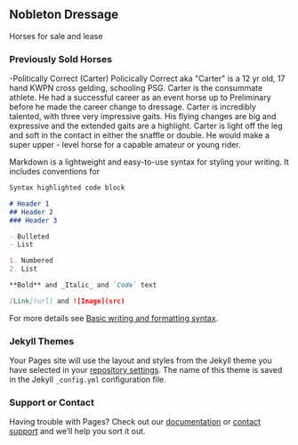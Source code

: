 ## Nobleton Dressage

Horses for sale and lease

### Previously Sold Horses

-Politically Correct (Carter)
  Policically Correct aka "Carter" is a 12 yr old, 17 hand KWPN cross gelding, schooling PSG. Carter is the consummate athlete. He had a successful career as   an event horse up to Preliminary before he made the career change to dressage. Carter is incredibly talented, with three very impressive gaits. His flying   changes are big and expressive and the extended gaits are a highlight. Carter is light off the leg and soft in the contact in either the snaffle or           double. He would make a super upper - level horse for a capable amateur or young rider.


Markdown is a lightweight and easy-to-use syntax for styling your writing. It includes conventions for

```markdown
Syntax highlighted code block

# Header 1
## Header 2
### Header 3

- Bulleted
- List

1. Numbered
2. List

**Bold** and _Italic_ and `Code` text

[Link](url) and ![Image](src)
```

For more details see [Basic writing and formatting syntax](https://docs.github.com/en/github/writing-on-github/getting-started-with-writing-and-formatting-on-github/basic-writing-and-formatting-syntax).

### Jekyll Themes

Your Pages site will use the layout and styles from the Jekyll theme you have selected in your [repository settings](https://github.com/nobletondressage/github.io/settings/pages). The name of this theme is saved in the Jekyll `_config.yml` configuration file.

### Support or Contact

Having trouble with Pages? Check out our [documentation](https://docs.github.com/categories/github-pages-basics/) or [contact support](https://support.github.com/contact) and we’ll help you sort it out.
